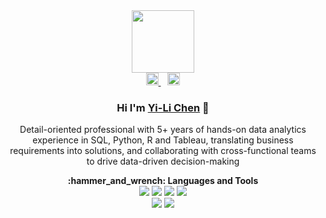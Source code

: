 <div id="header" align="center">
  <img src="https://media.giphy.com/media/M9gbBd9nbDrOTu1Mqx/giphy.gif" width="100"/>
</div>

<div id="badges" align="center">
  <a href="https://www.linkedin.com/in/yi-li-chen-leo/">
    <img src="https://www.edigitalagency.com.au/wp-content/uploads/Linkedin-logo-png.png" height="20" alt="LinkedIn Badge"/>
  </a>
  <a>&ensp;</a>
  <a href="https://public.tableau.com/app/profile/yi.li.chen">
    <img src="https://public.tableau.com/app/assets/tableau-public-logo-rgb.07774149.svg" height="20" alt="Tableau Badge"/>
  </a>
</div>

<div align="center">
  <h3>Hi I'm <a href="https://www.linkedin.com/in/yi-li-chen-leo/">Yi-Li Chen</a> 👋</h3>
  <p>Detail-oriented professional with 5+ years of hands-on data analytics experience in SQL, Python, R and Tableau, translating business requirements into solutions, and collaborating with cross-functional teams to drive data-driven decision-making</p>
</div>

<div id="header" align="center">
  <strong>:hammer_and_wrench: Languages and Tools</strong>
</div>

<div id="header" align="center">
  <img src="https://img.shields.io/badge/python-%233776AB.svg?&style=for-the-badge&logo=python&logoColor=white" />
  <img src="https://img.shields.io/badge/r-%23276DC3.svg?&style=for-the-badge&logo=r&logoColor=white" />
  <img src="https://img.shields.io/badge/snowflake-%2356B9EB.svg?&style=for-the-badge&logo=snowflake&logoColor=black" />
  <img src="https://img.shields.io/badge/amazon%20aws-%23232F3E.svg?&style=for-the-badge&logo=amazon%20aws&logoColor=white" />
</div>

<div id="header" align="center">
  <img src="https://img.shields.io/badge/tableau-%23E97627.svg?&style=for-the-badge&logo=tableau&logoColor=white" />
  <img src="https://img.shields.io/badge/microsoft%20excel-%23217346.svg?&style=for-the-badge&logo=microsoft%20excel&logoColor=white" />
</div>




<!--
**Leo06660/Leo06660** is a ✨ _special_ ✨ repository because its `README.md` (this file) appears on your GitHub profile.

Here are some ideas to get you started:

- 🔭 I’m currently working on ...
- 🌱 I’m currently learning ...
- 👯 I’m looking to collaborate on ...
- 🤔 I’m looking for help with ...
- 💬 Ask me about ...
- 📫 How to reach me: ...
- 😄 Pronouns: ...
- ⚡ Fun fact: ...

  <a href="https://public.tableau.com/app/profile/yi.li.chen">
    
  </a>
-->
